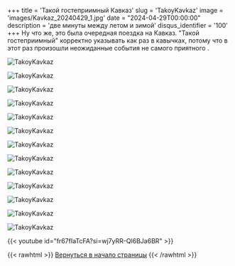 +++
title = 'Такой гостеприимный Кавказ'
slug = 'TakoyKavkaz'
image = 'images/Kavkaz_20240429_1.jpg'
date = "2024-04-29T00:00:00"
description = 'две минуты между летом и зимой'
disqus_identifier = '100'
+++
Ну что же, это была очередная поездка на Кавказ. "Такой гостеприимный" корректно указывать как раз в кавычках, потому что в этот раз произошли неожиданные события не самого приятного .

![TakoyKavkaz](/images/Kavkaz_20240429_2.jpg)

![TakoyKavkaz](/images/Kavkaz_20240429_3.jpg)

![TakoyKavkaz](/images/Kavkaz_20240429_4.jpg)

![TakoyKavkaz](/images/Kavkaz_20240429_5.jpg)

![TakoyKavkaz](/images/Kavkaz_20240429_6.jpg)

![TakoyKavkaz](/images/Kavkaz_20240429_7.jpg)

![TakoyKavkaz](/images/Kavkaz_20240429_8.jpg)

![TakoyKavkaz](/images/Kavkaz_20240429_9.jpg)

![TakoyKavkaz](/images/Kavkaz_20240429_10.jpg)

![TakoyKavkaz](/images/Kavkaz_20240429_11.jpg)

![TakoyKavkaz](/images/Kavkaz_20240429_12.jpg)

![TakoyKavkaz](/images/Kavkaz_20240429_13.jpg)

![TakoyKavkaz](/images/Kavkaz_20240429_14.jpg)

{{< youtube id="fr67fIaTcFA?si=wj7yRR-Ql6BJa6BR" >}}

{{< rawhtml >}}
<a href="#">Вернуться в начало страницы</a>
{{< /rawhtml >}}